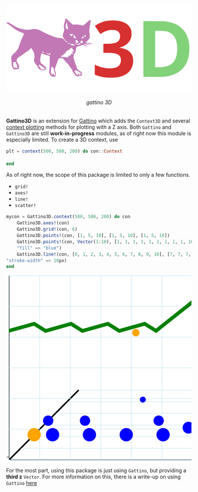 <div align="center">
<img src="https://github.com/ChifiSource/image_dump/blob/main/gattino/gattino3D.png"></img>
<h6>gattino 3D</h6>
</div>

**Gattino3D** is an extension for [Gattino](https://github.com/ChifiSource/Gattino.jl) which adds the `Context3D` and several [context plotting]() methods for plotting with a Z axis. Both `Gattino` and `Gattino3D` are still **work-in-progress** modules, as of right now this module is especially limited. To create a 3D context, use
```julia
plt = context(500, 500, 200) do con::Context

end
```
As of right now, the scope of this package is limited to only a few functions.
- `grid!`
- `axes!`
- `line!`
- `scatter!`

```julia
mycon = Gattino3D.context(500, 500, 200) do con
    Gattino3D.axes!(con)
    Gattino3D.grid!(con, 6)
    Gattino3D.points!(con, [1, 5, 10], [1, 5, 10], [1, 5, 10])
    Gattino3D.points!(con, Vector(1:10), [1, 1, 1, 1, 1, 1, 1, 1, 1, 10], [3, 1, 3, 1, 6, 1, 3, 1, 2, 10], 
    "fill" => "blue")
    Gattino3D.line!(con, [0, 1, 2, 3, 4, 5, 6, 7, 8, 9, 10], [7, 7, 7, 7, 7, 7, 7, 7, 7, 7, 10], [0, 1, 0, 1, 0, 1, 0, 1, 0, 10], "stroke" => "green", "fill" => "none", 
"stroke-width" => 10px)
end
```

<img src="https://github.com/ChifiSource/image_dump/blob/main/gattino/docsc/3dexample.png"></img>

For the most part, using this package is just using `Gattino`, but providing a **third z** `Vector`. For more information on this, there is a write-up on using `Gattino` [here](https://github.com/ChifiSource/Gattino.jl/tree/Unstable#visualizations)
